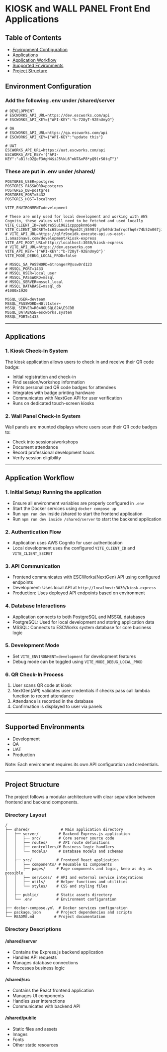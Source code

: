# KIOSK and WALL PANEL Front End Applications

## Table of Contents
- [Environment Configuration](#environment-configuration)
- [Applications](#applications)
- [Application Workflow](#application-workflow)
- [Supported Environments](#supported-environments)
- [Project Structure](#project-structure)

## Environment Configuration

### Add the following .env under /shared/server
```
# DEVELOPMENT
# ESCWORKS_API_URL=https://dev.escworks.com/api
# ESCWORKS_API_KEY={"API-KEY":"b-728yT-92EnUmyQ"}

# QA
# ESCWORKS_API_URL=https://qa.escworks.com/api
# ESCWORKS_API_KEY={"API-KEY":"update this"}

# UAT
ESCWORKS_API_URL=https://uat.escworks.com/api
ESCWORKS_API_KEY='{"API-KEY":"aB1!cD2@eF3#gH4$iJ5%kL6^mN7&oP8*pQ9(rS0)qT"}'
```

### These are put in .env under /shared/
```
POSTGRES_USER=postgres
POSTGRES_PASSWORD=postgres
POSTGRES_DB=postgres
POSTGRES_PORT=5432
POSTGRES_HOST=localhost

VITE_ENVIRONMENT=development

# These are only used for local development and working with AWS Cognito, these values will need to be fetched and used locally
VITE_CLIENT_ID=7ed6re55ui982icppppknm6o48
VITE_CLIENT_SECRET=1c65bnoo0r9gm42tj5590tfgfk69dr3mfrqdfhq6r74b52n067ji
# VITE_API_URL=https://qlfz9ox1dk.execute-api.us-east-1.amazonaws.com/development/kiosk-express
VITE_API_ROOT_URL=http://localhost:3030/kiosk-express
# VITE_API_URL=https://dev.escworks.com
VITE_API_KEY='{"API-KEY":"b-728yT-92EnUmyQ"}'
VITE_MODE_DEBUG_LOCAL_PROD=false

# MSSQL_SA_PASSWORD=StrongerP@ssw0rd123
# MSSQL_PORT=1433
# MSSQL_USER=local_user
# MSSQL_PASSWORD=mssql
# MSSQL_SERVER=mssql_local
# MSSQL_DATABASE=mssql_db
#1080x1920

MSSQL_USER=devteam
MSSQL_PASSWORD=H0ll1ster~
MSSQL_SERVER=R04HOUSQL82A\ESCDB
MSSQL_DATABASE=escworks.system
MSSQL_PORT=1433
```

---

## Applications

### 1. Kiosk Check-In System
The kiosk application allows users to check in and receive their QR code badge:
- Initial registration and check-in
- Find session/workshop information
- Prints personalized QR code badges for attendees
- Integrates with badge printing hardware
- Communicates with NextGen API for user verification
- Runs on dedicated touch-screen kiosks

### 2. Wall Panel Check-In System
Wall panels are mounted displays where users scan their QR code badges to:
- Check into sessions/workshops
- Document attendance
- Record professional development hours
- Verify session eligibility

---

## Application Workflow

### 1. Initial Setup/ Running the application
- Ensure all environment variables are properly configured in `.env`
- Start the Docker services using `docker compose up`
- Run `npm run dev` inside /shared to start the frontend application
- Run `npm run dev inside /shared/server` to start the backend application

### 2. Authentication Flow
- Application uses AWS Cognito for user authentication
- Local development uses the configured `VITE_CLIENT_ID` and `VITE_CLIENT_SECRET`

### 3. API Communication
- Frontend communicates with ESCWorks(NextGen) API using configured endpoints
- Development: Uses local API at `http://localhost:3030/kiosk-express`
- Production: Uses deployed API endpoints based on environment

### 4. Database Interactions
- Application connects to both PostgreSQL and MSSQL databases
- PostgreSQL: Used for local development and storing application data
- MSSQL: Connects to ESCWorks system database for core business logic

### 5. Development Mode
- Set `VITE_ENVIRONMENT=development` for development features
- Debug mode can be toggled using `VITE_MODE_DEBUG_LOCAL_PROD`

### 6. QR Check-In Process
1. User scans QR code at kiosk
2. NextGen(API) validates user credentials if checks pass call lambda function to record attendance
3. Attendance is recorded in the database
4. Confirmation is displayed to user via panels

---

## Supported Environments
- Development
- QA
- UAT
- Production

Note: Each environment requires its own API configuration and credentials.

---

## Project Structure
The project follows a modular architecture with clear separation between frontend and backend components.

### Directory Layout
```
/
├── shared/              # Main application directory
│   ├── server/         # Backend Express.js application
│   │   ├── src/        # Core server source code
│   │   ├── routes/     # API route definitions
│   │   ├── controllers/# Business logic handlers
│   │   └── models/     # Database models and schemas
│   │
│   ├── src/           # Frontend React application
│   │   ├── components/ # Reusable UI components
│   │   ├── pages/     # Page components and logic, keep as dry as possible
│   │   ├── services/  # API and external service integrations
│   │   ├── utils/     # Helper functions and utilities
│   │   └── styles/    # CSS and styling files
│   │
│   ├── public/        # Static assets directory
│   └── .env           # Environment configuration
│
├── docker-compose.yml  # Docker services configuration
├── package.json       # Project dependencies and scripts
└── README.md         # Project documentation
```

### Directory Descriptions

#### /shared/server
- Contains the Express.js backend application
- Handles API requests
- Manages database connections
- Processes business logic

#### /shared/src
- Contains the React frontend application
- Manages UI components
- Handles user interactions
- Communicates with backend API

#### /shared/public
- Static files and assets
- Images
- Fonts
- Other static resources


